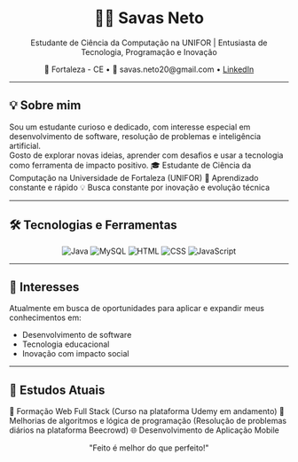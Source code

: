 <h1 align="center">👨‍💻 Savas Neto</h1>

<p align="center">
  Estudante de Ciência da Computação na UNIFOR | Entusiasta de Tecnologia, Programação e Inovação
</p>

<p align="center">
  📍 Fortaleza - CE • 📧 savas.neto20@gmail.com • 
  <a href="https://br.linkedin.com/in/savasneto" target="_blank">LinkedIn</a>
</p>

---

## 💡 Sobre mim

Sou um estudante curioso e dedicado, com interesse especial em desenvolvimento de software, resolução de problemas e inteligência artificial.  
Gosto de explorar novas ideias, aprender com desafios e usar a tecnologia como ferramenta de impacto positivo.
🎓 Estudante de Ciência da Computação na Universidade de Fortaleza (UNIFOR)
🚀 Aprendizado constante e rápido
💡 Busca constante por inovação e evolução técnica

---

## 🛠️ Tecnologias e Ferramentas

<div align="center">
  <img src="https://img.icons8.com/color/48/000000/java-coffee-cup-logo.png" alt="Java" title="Java"/>
  <img src="https://img.icons8.com/ios-filled/48/000000/mysql-logo.png" alt="MySQL" title="MySQL"/>
  <img src="https://img.icons8.com/color/48/html-5--v1.png" alt="HTML" title="HTML"/>
  <img src="https://img.icons8.com/color/48/css3.png" alt="CSS" title="CSS"/>
  <img src="https://img.icons8.com/color/48/javascript--v1.png" alt="JavaScript" title="JavaScript"/>
</div> 

---

## 🚀 Interesses

Atualmente em busca de oportunidades para aplicar e expandir meus conhecimentos em:
- Desenvolvimento de software
- Tecnologia educacional
- Inovação com impacto social

---

## 🚧 Estudos Atuais

📱 Formação Web Full Stack (Curso na plataforma Udemy em andamento)
🧠 Melhorias de algoritmos e lógica de programação (Resolução de problemas diários na plataforma Beecrowd)
🌐 Desenvolvimento de Aplicação Mobile

<p align="center">
  "Feito é melhor do que perfeito!"
</p>
